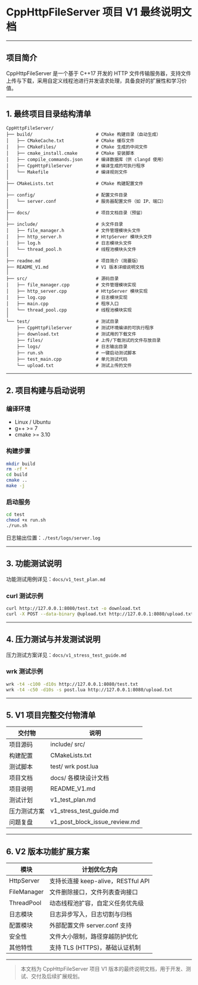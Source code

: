 # CppHttpFileServer 项目 V1 最终说明文档

---

## 项目简介

CppHttpFileServer 是一个基于 C++17 开发的 HTTP 文件传输服务器，支持文件上传与下载，采用自定义线程池进行并发请求处理，具备良好的扩展性和学习价值。

---

## 1. 最终项目目录结构清单

```
CppHttpFileServer/
├── build/                        # CMake 构建目录（自动生成）
│   ├── CMakeCache.txt            # CMake 缓存文件
│   ├── CMakeFiles/               # CMake 生成的中间文件
│   ├── cmake_install.cmake       # CMake 安装脚本
│   ├── compile_commands.json     # 编译数据库（供 clangd 使用）
│   ├── CppHttpFileServer         # 编译生成的可执行程序
│   └── Makefile                  # 编译规则文件
│
├── CMakeLists.txt                # CMake 构建配置文件
│
├── config/                       # 配置文件目录
│   └── server.conf               # 服务器配置文件（如 IP、端口）
│
├── docs/                         # 项目文档目录（预留）
│
├── include/                      # 头文件目录
│   ├── file_manager.h            # 文件管理模块头文件
│   ├── http_server.h             # HttpServer 模块头文件
│   ├── log.h                     # 日志模块头文件
│   └── thread_pool.h             # 线程池模块头文件
│
├── readme.md                     # 项目简介（简要版）
├── README_V1.md                  # V1 版本详细说明文档
│
├── src/                          # 源码目录
│   ├── file_manager.cpp          # 文件管理模块实现
│   ├── http_server.cpp           # HttpServer 模块实现
│   ├── log.cpp                   # 日志模块实现
│   ├── main.cpp                  # 程序入口
│   └── thread_pool.cpp           # 线程池模块实现
│
└── test/                         # 测试目录
    ├── CppHttpFileServer         # 测试环境编译的可执行程序
    ├── download.txt              # 测试用的下载文件
    ├── files/                    # 上传/下载测试的文件存放目录
    ├── logs/                     # 日志输出目录
    ├── run.sh                    # 一键启动测试脚本
    ├── test_main.cpp             # 单元测试代码
    └── upload.txt                # 测试上传的文件

```

---

## 2. 项目构建与启动说明

### 编译环境

- Linux / Ubuntu
- g++ >= 7
- cmake >= 3.10

### 构建步骤

```bash
mkdir build
rm -rf *
cd build
cmake ..
make -j
```

### 启动服务

```bash
cd test
chmod +x run.sh
./run.sh
```

日志输出位置：`./test/logs/server.log`

---

## 3. 功能测试说明

功能测试用例详见：`docs/v1_test_plan.md`

### curl 测试示例

```bash
curl http://127.0.0.1:8080/test.txt -o download.txt
curl -X POST --data-binary @upload.txt http://127.0.0.1:8080/upload.txt
```

---

## 4. 压力测试与并发测试说明

压力测试方案详见：`docs/v1_stress_test_guide.md`

### wrk 测试示例

```bash
wrk -t4 -c100 -d10s http://127.0.0.1:8080/test.txt
wrk -t4 -c50 -d10s -s post.lua http://127.0.0.1:8080/upload.txt
```

---

## 5. V1 项目完整交付物清单

| 交付物       | 说明                          |
| ------------ | ----------------------------- |
| 项目源码     | include/ src/                 |
| 构建配置     | CMakeLists.txt                |
| 测试脚本     | test/ wrk post.lua            |
| 项目文档     | docs/ 各模块设计文档          |
| 项目说明     | README_V1.md                  |
| 测试计划     | v1_test_plan.md               |
| 压力测试方案 | v1_stress_test_guide.md       |
| 问题复盘     | v1_post_block_issue_review.md |

---

## 6. V2 版本功能扩展方案

| 模块        | 计划优化方向                       |
| ----------- | ---------------------------------- |
| HttpServer  | 支持长连接 keep-alive，RESTful API |
| FileManager | 文件删除接口，文件列表查询接口     |
| ThreadPool  | 动态线程池扩容，自定义任务优先级   |
| 日志模块    | 日志异步写入，日志切割与归档       |
| 配置模块    | 外部配置文件 server.conf 支持      |
| 安全性      | 文件大小限制，路径穿越防护优化     |
| 其他特性    | 支持 TLS (HTTPS)，基础认证机制     |

---

> 本文档为 CppHttpFileServer 项目 V1 版本的最终说明文档，用于开发、测试、交付及后续扩展规划。
